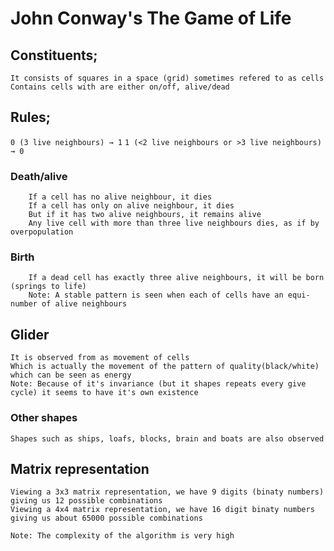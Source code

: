 # John Conway's The Game of Life

## Constituents;
    It consists of squares in a space (grid) sometimes refered to as cells
    Contains cells with are either on/off, alive/dead

## Rules;
```0 (3 live neighbours) → 1```
```1 (<2 live neighbours or >3 live neighbours) → 0```

### Death/alive
        If a cell has no alive neighbour, it dies
        If a cell has only on alive neighbour, it dies
        But if it has two alive neighbours, it remains alive
        Any live cell with more than three live neighbours dies, as if by overpopulation

### Birth
        If a dead cell has exactly three alive neighbours, it will be born (springs to life)
        Note: A stable pattern is seen when each of cells have an equi-number of alive neighbours

## Glider
    It is observed from as movement of cells
    Which is actually the movement of the pattern of quality(black/white) which can be seen as energy
    Note: Because of it's invariance (but it shapes repeats every give cycle) it seems to have it's own existence

### Other shapes
    Shapes such as ships, loafs, blocks, brain and boats are also observed


## Matrix representation
    Viewing a 3x3 matrix representation, we have 9 digits (binaty numbers) giving us 12 possible combinations
    Viewing a 4x4 matrix representation, we have 16 digit binaty numbers giving us about 65000 possible combinations

    Note: The complexity of the algorithm is very high

